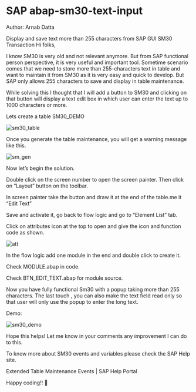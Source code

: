 # SAP abap-sm30-text-input

Author: Arnab Datta

Display and save text more than 255 characters from SAP GUI SM30 Transaction
Hi folks,

I know SM30 is very old and not relevant anymore. But from SAP functional person perspective, it is very useful and important tool. Sometime scenario comes that we need to store more than 255-characters text in table and want to maintain it from SM30 as it is very easy and quick to develop. But SAP only allows 255 characters to save and display in table maintenance.

While solving this I thought that I will add a button to SM30 and clicking on that button will display a text edit box in which user can enter the text up to 1000 characters or more.

Lets create a table SM30_DEMO

![sm30_table](https://github.com/arnabdatta/abap-sm30-text-input/assets/1858399/dd33d473-9d7e-4ac3-bee8-f71a0788c9e1)

Once you generate the table maintenance, you will get a warning message like this.

![sm_gen](https://github.com/arnabdatta/abap-sm30-text-input/assets/1858399/4f40696e-9221-431b-8763-bbb27fec4b23)

Now let’s begin the solution.

Double click on the screen number to open the screen painter. Then click on “Layout” button on the toolbar.

In screen painter take the button and draw it at the end of the table.me it “Edit Text”

Save and activate it, go back to flow logic and go to “Element List” tab.

Click on attributes icon at the top to open and give the icon and function code as shown.

![att](https://github.com/arnabdatta/abap-sm30-text-input/assets/1858399/293d5ee1-39b3-4296-90d4-eb87d16c63db) 

In the flow logic add one module in the end and double click to create it.

Check MODULE.abap in code.

Check BTN_EDIT_TEXT.abap for module source.

Now you have fully functional Sm30 with a popup taking more than 255 characters. The last touch , you can also make the text field read only so that user will only use the popup to enter the long text.

Demo:

![sm30_demo](https://github.com/arnabdatta/abap-sm30-text-input/assets/1858399/d24120a7-37ae-42af-9781-3e4e75f4d62d)
 

Hope this helps! Let me know in your comments any improvement I can do to this.

 
To know more about SM30 events and variables please check the SAP Help site.

Extended Table Maintenance Events | SAP Help Portal

Happy coding!! 🙂

